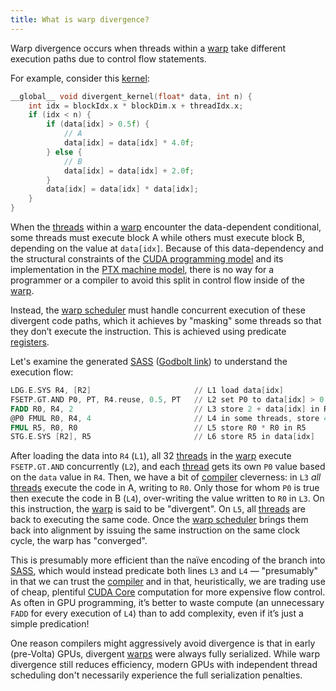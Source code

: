 ```yaml
---
title: What is warp divergence?
---
```


Warp divergence occurs when threads within a [warp](https://modal.com/gpu-glossary/device-software/warp) take different execution paths due to control flow statements.

For example, consider this [kernel](https://godbolt.org/z/d1PsYYPnW):

```cpp
__global__ void divergent_kernel(float* data, int n) {
    int idx = blockIdx.x * blockDim.x + threadIdx.x;
    if (idx < n) {
        if (data[idx] > 0.5f) {
		    // A
            data[idx] = data[idx] * 4.0f;
        } else {
		    // B
            data[idx] = data[idx] + 2.0f;
        }
        data[idx] = data[idx] * data[idx];
    }
}
```

When the [threads](https://modal.com/gpu-glossary/device-software/thread) within a [warp](https://modal.com/gpu-glossary/device-software/warp) encounter the data-dependent conditional, some threads must execute block A while others must execute block B, depending on the value at `data[idx]`. Because of this data-dependency and the structural constraints of the [CUDA programming model](https://modal.com/gpu-glossary/device-software/cuda-programming-model) and its implementation in the [PTX machine model](https://modal.com/gpu-glossary/device-software/parallel-thread-execution), there is no way for a programmer or a compiler to avoid this split in control flow inside of the [warp](https://modal.com/gpu-glossary/device-software/warp).

Instead, the [warp scheduler](https://modal.com/gpu-glossary/device-hardware/warp-scheduler) must handle concurrent execution of these divergent code paths, which it achieves by "masking" some threads so that they don’t execute the instruction. This is achieved using predicate [registers](https://modal.com/gpu-glossary/device-software/registers).

Let's examine the generated [SASS](https://modal.com/gpu-glossary/device-software/streaming-assembler) ([Godbolt link](https://godbolt.org/z/EGWKb5oWr)) to understand the execution flow:

```nasm
LDG.E.SYS R4, [R2]                       // L1 load data[idx]
FSETP.GT.AND P0, PT, R4.reuse, 0.5, PT   // L2 set P0 to data[idx] > 0.5
FADD R0, R4, 2                           // L3 store 2 + data[idx] in R0
@P0 FMUL R0, R4, 4                       // L4 in some threads, store 4 * data[idx] in R0
FMUL R5, R0, R0                          // L5 store R0 * R0 in R5
STG.E.SYS [R2], R5                       // L6 store R5 in data[idx]
```

After loading the data into `R4` (`L1`), all 32 [threads](https://modal.com/gpu-glossary/device-software/thread) in the [warp](https://modal.com/gpu-glossary/device-software/warp) execute `FSETP.GT.AND` concurrently (`L2`), and each [thread](https://modal.com/gpu-glossary/device-software/thread) gets its own `P0` value based on the `data` value in `R4`. Then, we have a bit of [compiler](https://modal.com/gpu-glossary/host-software/nvcc) cleverness: in `L3` *all* [threads](https://modal.com/gpu-glossary/device-software/thread) execute the code in A, writing to `R0`. Only those for whom `P0` is true then execute the code in B (`L4`), over-writing the value written to `R0` in `L3`. On this instruction, the [warp](https://modal.com/gpu-glossary/device-software/warp) is said to be "divergent". On `L5`, all [threads](https://modal.com/gpu-glossary/device-software/threads) are back to executing the same code. Once the [warp scheduler](https://modal.com/gpu-glossary/device-hardware/warp-scheduler) brings them back into alignment by issuing the same instruction on the same clock cycle, the warp has "converged".

This is presumably more efficient than the naïve encoding of the branch into [SASS](https://modal.com/gpu-glossary/device-software/streaming-assembler), which would instead predicate both lines `L3` and `L4` — "presumably" in that we can trust the [compiler](https://modal.com/gpu-glossary/host-software/nvcc) and in that, heuristically, we are trading use of cheap, plentiful [CUDA Core](https://modal.com/gpu-glossary/device-hardware/cuda-core) computation for more expensive flow control. As often in GPU programming, it’s better to waste compute (an unnecessary `FADD` for every execution of `L4`) than to add complexity, even if it’s just a simple predication!

One reason compilers might aggressively avoid divergence is that in early (pre-Volta) GPUs, divergent [warps](https://modal.com/gpu-glossary/device-software/warp) were always fully serialized. While warp divergence still reduces efficiency, modern GPUs with independent thread scheduling don't necessarily experience the full serialization penalties.
